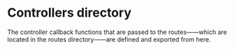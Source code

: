 # Controllers directory

The controller callback functions that are passed to the routes——which are located in the routes directory——are defined and exported from here.
